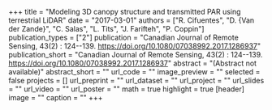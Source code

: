 +++
title = "Modeling 3D canopy structure and transmitted PAR using terrestrial LiDAR"
date = "2017-03-01"
authors = ["R. Cifuentes", "D. {Van der Zande}", "C. Salas", "L. Tits", "J. Farifteh", "P. Coppin"]
publication_types = ["2"]
publication = "Canadian Journal of Remote Sensing, 43(2) : 124--139. https://doi.org/10.1080/07038992.2017.1286937"
publication_short = "Canadian Journal of Remote Sensing, 43(2) : 124--139. https://doi.org/10.1080/07038992.2017.1286937"
abstract = "(Abstract not available)"
abstract_short = ""
url_code = ""
image_preview = ""
selected = false
projects = []
url_preprint = ""
url_dataset = ""
url_project = ""
url_slides = ""
url_video = ""
url_poster = ""
math = true
highlight = true
[header]
image = ""
caption = ""
+++
